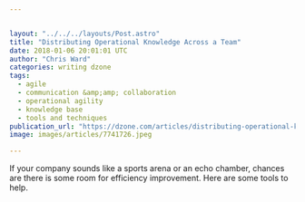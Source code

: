 ```yaml
---


layout: "../../../layouts/Post.astro"
title: "Distributing Operational Knowledge Across a Team"
date: 2018-01-06 20:01:01 UTC
author: "Chris Ward"
categories: writing dzone
tags:
  - agile
  - communication &amp;amp; collaboration
  - operational agility
  - knowledge base
  - tools and techniques
publication_url: "https://dzone.com/articles/distributing-operational-knowledge-across-a-team"
image: images/articles/7741726.jpeg

---
```

If your company sounds like a sports arena or an echo chamber, chances are there is some room for efficiency improvement. Here are some tools to help.

